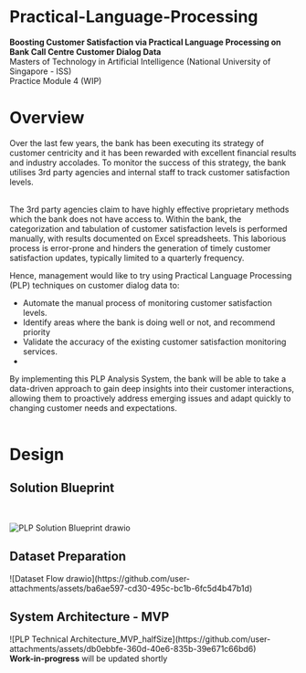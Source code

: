# Practical-Language-Processing
<b>Boosting Customer Satisfaction via Practical Language Processing on Bank Call Centre Customer Dialog Data</b><br> 
Masters of Technology in Artificial Intelligence (National University of Singapore - ISS)<br> 
Practice Module 4 (WIP)<br>

<h1>Overview</h1>
Over the last few years, the bank has been executing its strategy of customer centricity and it has been rewarded with excellent financial results and industry accolades. To monitor the 
success of this strategy, the bank utilises 3rd party agencies and internal staff to track customer satisfaction levels. <br><br>

The 3rd party agencies claim to have highly effective proprietary methods which the bank does not have access to. Within the bank, the categorization and tabulation of customer satisfaction 
levels is performed manually, with results documented on Excel spreadsheets. This laborious process is error-prone and hinders the generation of timely customer satisfaction updates, 
typically limited to a quarterly frequency. <br>

Hence, management would like to try using Practical Language Processing (PLP) techniques on customer dialog data to: 
- Automate the manual process of monitoring customer satisfaction levels. 
- Identify areas where the bank is doing well or not, and recommend priority
- Validate the accuracy of the existing customer satisfaction monitoring services.
- <br>
By implementing this PLP Analysis System, the bank will be able to take a data-driven approach 
to gain deep insights into their customer interactions, allowing them to proactively address 
emerging issues and adapt quickly to changing customer needs and expectations. 
<br><br>

<h1>Design</h1>
<h2>Solution Blueprint</h2>
<br>


![PLP Solution Blueprint drawio](https://github.com/user-attachments/assets/e7bb6d58-2327-4289-b678-d548622d89c0)



<h2>Dataset Preparation</h2>
![Dataset Flow drawio](https://github.com/user-attachments/assets/ba6ae597-cd30-495c-bc1b-6fc5d4b47b1d)


<br>
<h2>System Architecture - MVP</h2>
![PLP Technical Architecture_MVP_halfSize](https://github.com/user-attachments/assets/db0ebbfe-360d-40e6-835b-39e671c66bd6)  

<br>
<b>Work-in-progress</b> will be updated shortly
<br>
